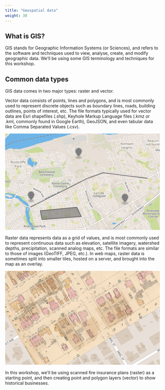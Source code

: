 ```yaml
---
title: "Geospatial data"
weight: 30
---
```


## What is GIS?

GIS stands for Geographic Information Systems (or Sciences), and refers to the software and techniques used to view, analyse, create, and modify geographic data. We’ll be using some GIS terminology and techniques for this workshop. 

## Common data types

GIS data comes in two major types: raster and vector.

Vector data consists of points, lines and polygons, and is most commonly used to represent discrete objects such as boundary lines, roads, building outlines, points of interest, etc. The file formats typically used for vector data are Esri shapefiles (.shp), Keyhole Markup Language files (.kmz or .kml, commonly found in Google Earth), GeoJSON, and even tabular data like Comma Separated Values (.csv).

![Points, lines and polygons on a web map](/images/vector.jpeg)

Raster data represents data as a grid of values, and is most commonly used to represent continuous data such as elevation, satellite imagery, watershed depths, precipitation, scanned analog maps, etc. The file formats are similar to those of images (GeoTIFF, JPEG, etc.). In web maps, raster data is sometimes split into smaller tiles, hosted on a server, and brought into the map as an overlay. 

![Raster image of a digitized map superimposed on a web map](/images/raster.jpeg)

In this workshop, we'll be using scanned fire insurance plans (raster) as a starting point, and then creating point and polygon layers (vector) to show historical businesses. 